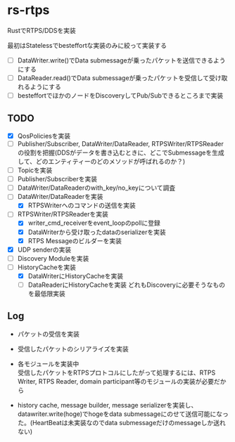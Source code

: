 # rs-rtps
RustでRTPS/DDSを実装

最初はStatelessでbesteffortな実装のみに絞って実装する

- [ ] DataWriter.write()でData submessageが乗ったパケットを送信できるようにする
- [ ] DataReader.read()でData submessageが乗ったパケットを受信して受け取れるようにする
- [ ] besteffortでほかのノードをDiscoveryしてPub/Subできるところまで実装

## TODO
- [x] QosPoliciesを実装
- [ ] Publisher/Subscriber, DataWriter/DataReader, RTPSWriter/RTPSReaderの役割を把握(DDSがデータを書き込むときに、どこでSubmessageを生成して、どのエンティティーのどのメソッドが呼ばれるのか？)
- [ ] Topicを実装
- [ ] Publisher/Subscriberを実装
- [ ] DataWriter/DataReaderのwith_key/no_keyについて調査
- [ ] DataWriter/DataReaderを実装
    - [x] RTPSWriterへのコマンドの送信を実装
- [ ] RTPSWriter/RTPSReaderを実装
    - [x] writer_cmd_receiverをevent_loopのpollに登録
    - [x] DataWriterから受け取ったdataのserializerを実装
    - [x] RTPS Messageのビルダーを実装
- [x] UDP senderの実装
- [ ] Discovery Moduleを実装
- [ ] HistoryCacheを実装
    - [x] DataWriterにHistoryCacheを実装
    - [ ] DataReaderにHistoryCacheを実装
どれもDiscoveryに必要そうなものを最低限実装

## Log
+ パケットの受信を実装

+ 受信したパケットのシリアライズを実装


+ 各モジュールを実装中\
受信したパケットをRTPSプロトコルにしたがって処理するには、RTPS Writer, RTPS Reader, domain participant等のモジュールの実装が必要だから

+ history cache, message builder, message serializerを実装し、datawriter.write(hoge)でhogeをdata submessageにのせて送信可能になった。(HeartBeatは未実装なのでdata submessageだけのmessageしか送れない)
